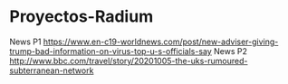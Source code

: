 # Proyectos-Radium
News P1
https://www.en-c19-worldnews.com/post/new-adviser-giving-trump-bad-information-on-virus-top-u-s-officials-say
News P2
http://www.bbc.com/travel/story/20201005-the-uks-rumoured-subterranean-network